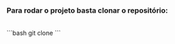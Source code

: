 <h3>Para rodar o projeto basta clonar o repositório:</h3>
<br>
    ```bash
    git clone
    ```
</br>
